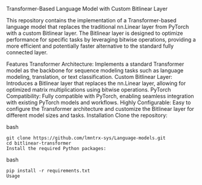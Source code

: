 Transformer-Based Language Model with Custom Bitlinear Layer

This repository contains the implementation of a Transformer-based language model that replaces the traditional nn.Linear layer from PyTorch with a custom Bitlinear layer. The Bitlinear layer is designed to optimize performance for specific tasks by leveraging bitwise operations, providing a more efficient and potentially faster alternative to the standard fully connected layer.

Features
Transformer Architecture: Implements a standard Transformer model as the backbone for sequence modeling tasks such as language modeling, translation, or text classification.
Custom Bitlinear Layer: Introduces a Bitlinear layer that replaces the nn.Linear layer, allowing for optimized matrix multiplications using bitwise operations.
PyTorch Compatibility: Fully compatible with PyTorch, enabling seamless integration with existing PyTorch models and workflows.
Highly Configurable: Easy to configure the Transformer architecture and customize the Bitlinear layer for different model sizes and tasks.
Installation
Clone the repository:

bash

    git clone https://github.com/lmntrx-sys/Language-models.git
    cd bitlinear-transformer
    Install the required Python packages:

bash

    pip install -r requirements.txt
    Usage
